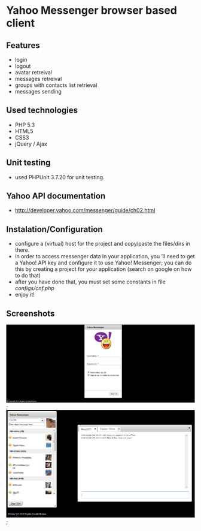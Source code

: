 Yahoo Messenger browser based client
======================================

Features
--------------------
 - login
 - logout
 - avatar retreival
 - messages retreival
 - groups with contacts list retrieval
 - messages sending  

Used technologies
--------------------
 - PHP 5.3
 - HTML5
 - CSS3 
 - jQuery / Ajax

Unit testing
--------------------
 - used PHPUnit 3.7.20 for unit testing.

Yahoo API documentation
--------------------
 - http://developer.yahoo.com/messenger/guide/ch02.html

Instalation/Configuration
--------------------
 - configure a (virtual) host for the project and copy/paste the files/dirs in there.
 - in order to access messenger data in your application, you ’ll need to get a Yahoo! API key and configure it to use Yahoo! Messenger; 
you can do this by creating a project for your application (search on google on how to do that) 
 - after you have done that, you must set some constants in file *configs/cnf.php*
 - enjoy it!

Screenshots
-------------------
![login window](images/Screenshots/BogdanYM_PS_1.png);
![contact list](images/Screenshots/BogdanYM_PS_2.png);